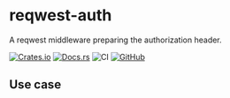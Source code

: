 # reqwest-auth

A reqwest middleware preparing the authorization header.

[![Crates.io](https://img.shields.io/crates/v/reqwest-auth.svg)](https://crates.io/crates/reqwest-auth)
[![Docs.rs](https://docs.rs/reqwest-auth/badge.svg)](https://docs.rs/reqwest-auth)
![CI](https://github.com/nicolas-vivot/reqwest-auth/actions/workflows/ci.yaml/badge.svg?branch=main)
[![GitHub](https://img.shields.io/github/license/nicolas-vivot/reqwest-auth)](https://github.com/nicolas-vivot/reqwest-auth/blob/main/LICENSE)


## Use case